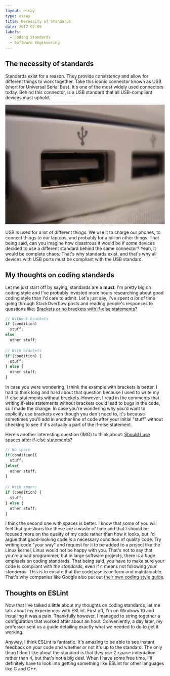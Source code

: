 ```yaml
---
layout: essay
type: essay
title: Necessity of Standards
date: 2017-02-09
labels:
  - Coding Standards
  - Software Engineering
---
```


## The necessity of standards 
Standards exist for a reason. They provide consistency and allow for different things to work together. Take this iconic connector known as USB (short for Universal Serial Bus). It's one of the most widely used connectors today. Behind this connector, is a USB standard that all USB-compliant devices must uphold.

<img class="ui medium image" src="../images/usb-port.jpg">

USB is used for a lot of different things. We use it to charge our phones, to connect things to our laptops, and probably for a billion other things. That being said, can you imagine how disastrous it would be if *some* devices decided to use a different standard behind the same connector? Yeah, it would be complete chaos. That's why standards exist, and that's why all devices with USB ports must be compliant with the USB standard.

## My thoughts on coding standards
Let me just start off by saying, standards are a **must**. I'm pretty big on coding style and I've probably invested more hours researching about good coding style than I'd care to admit. Let's just say, I've spent *a lot* of time going through StackOverflow posts and reading people's responses to questions like: [Brackets or no brackets with if-else statements?](http://stackoverflow.com/questions/2125066/is-it-bad-practice-to-use-an-if-statement-without-brackets)

```javascript
// Without brackets
if (condition)
  stuff;
else 
  other stuff;

// With brackets
if (condition) {
  stuff;
} else {
  other stuff;
}
```

In case you were wondering, I think the example with brackets is better. I had to think long and hard about that question because I used to write my if-else statements without brackets. However, I read in the comments that writing if-else statements without brackets could lead to bugs in the code, so I made the change. In case you're wondering why you'd want to explicitly use brackets even though you don't need to, it's because sometimes you'll add in another line of code after your initial "stuff" without checking to see if it's actually a part of the if-else statement.

Here's another interesting question (IMO) to think about: [Should I use spaces after if-else statements?](http://stackoverflow.com/questions/4368055/coding-style-advice-rationales-for-placing-spaces-in-control-statements-with-c)

```javascript
// No space
if(condition){
  stuff;
}else{
  other stuff;
}

// With spaces
if (condition) {
  stuff;
} else {
  other stuff;
}
```

I think the second one with spaces is better. I know that some of you will feel that questions like these are a waste of time and that I should be focused more on the quality of my code rather than how it looks, but I'd argue that good-looking code *is* a necessary condition of quality code. Try writing code "your way" and request for it to be added to a project like the Linux kernel, Linus would not be happy with you. That's not to say that you're a bad programmer, but in large software projects, there is a *huge* emphasis on coding standards. That being said, you have to make sure your code is compliant with *the standards*, even if it means not following *your standards*. This is to ensure that the codebase is uniform and maintainable. That's why companies like Google also put out [their own coding style guide](https://google.github.io/styleguide/cppguide.html).

## Thoughts on ESLint
Now that I've talked a little about my thoughts on coding standards, let me talk about my experiences with ESLint. First off, I'm on Windows 10 and installing it was a pain. Thankfully however, I managed to string together a configuration that worked after about an hour. Conveniently, a day later, my professor sent us a guide detailing exactly what we needed to do to get it working.

Anyway, I think ESLint is fantastic. It's amazing to be able to see instant feedback on your code and whether or not it's up to the standard. The only thing I don't like about the standard is that they use 2-space indentation rather than 4, but that's not a big deal. When I have some free time, I'll definitely have to look into getting something like ESLint for other languages like C and C++.

